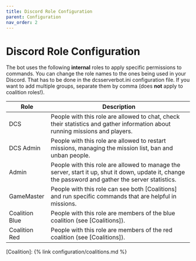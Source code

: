 ```yaml
---
title: Discord Role Configuration
parent: Configuration
nav_order: 2
---
```


# Discord Role Configuration

The bot uses the following **internal** roles to apply specific permissions to commands.
You can change the role names to the ones being used in your Discord. That has to be done in the dcsserverbot.ini 
configuration file. If you want to add multiple groups, separate them by comma (does **not** apply to coalition roles!).

| Role           | Description                                                                                                                                         |
|----------------|-----------------------------------------------------------------------------------------------------------------------------------------------------|
| DCS            | People with this role are allowed to chat, check their statistics and gather information about running missions and players.                        |
| DCS Admin      | People with this role are allowed to restart missions, managing the mission list, ban and unban people.                                             |
| Admin          | People with this role are allowed to manage the server, start it up, shut it down, update it, change the password and gather the server statistics. |
| GameMaster     | People with this role can see both [Coalitions] and run specific commands that are helpful in missions.                                             |
| Coalition Blue | People with this role are members of the blue coalition (see [Coalitions]).                                                                         |
| Coalition Red  | People with this role are members of the red coalition (see [Coalitions]).                                                                          |

[Coalition]: {% link configuration/coalitions.md %}
